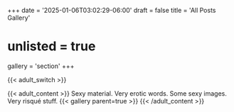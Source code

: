 +++
date = '2025-01-06T03:02:29-06:00'
draft = false
title = 'All Posts Gallery'
# unlisted = true
gallery = 'section'
+++

{{< adult_switch >}}

{{< adult_content >}}
  Sexy material. Very erotic words. Some sexy images. Very risqué stuff.
  {{< gallery parent=true >}}
{{< /adult_content >}}
